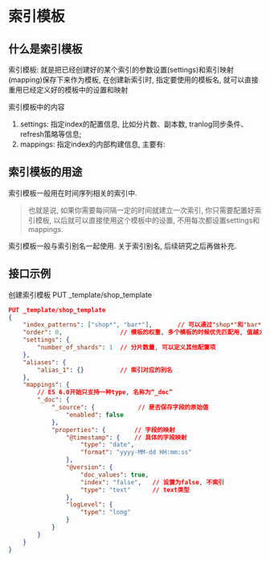 # 索引模板
## 什么是索引模板
索引模板: 就是把已经创建好的某个索引的参数设置(settings)和索引映射(mapping)保存下来作为模板, 在创建新索引时, 指定要使用的模板名, 就可以直接重用已经定义好的模板中的设置和映射

索引模板中的内容
1. settings: 指定index的配置信息, 比如分片数、副本数, tranlog同步条件、refresh策略等信息;
2. mappings: 指定index的内部构建信息, 主要有:

## 索引模板的用途
索引模板一般用在时间序列相关的索引中.
> 也就是说, 如果你需要每间隔一定的时间就建立一次索引, 你只需要配置好索引模板, 以后就可以直接使用这个模板中的设置, 不用每次都设置settings和mappings.

索引模板一般与索引别名一起使用. 关于索引别名, 后续研究之后再做补充.

## 接口示例

创建索引模板
PUT _template/shop_template
```json
PUT _template/shop_template
{
    "index_patterns": ["shop*", "bar*"],       // 可以通过"shop*"和"bar*"来适配, template字段已过期
    "order": 0,                // 模板的权重, 多个模板的时候优先匹配用, 值越大, 权重越高
    "settings": {
        "number_of_shards": 1  // 分片数量, 可以定义其他配置项
    },
    "aliases": {
        "alias_1": {}          // 索引对应的别名
    },
    "mappings": {
        // ES 6.0开始只支持一种type, 名称为“_doc”
        "_doc": {
            "_source": {            // 是否保存字段的原始值
                "enabled": false
            },
            "properties": {        // 字段的映射
                "@timestamp": {    // 具体的字段映射
                    "type": "date",           
                    "format": "yyyy-MM-dd HH:mm:ss"
                },
                "@version": {
                    "doc_values": true,
                    "index": "false",   // 设置为false, 不索引
                    "type": "text"      // text类型
                },
                "logLevel": {
                    "type": "long"
                }
            }
        }
    }
}
```